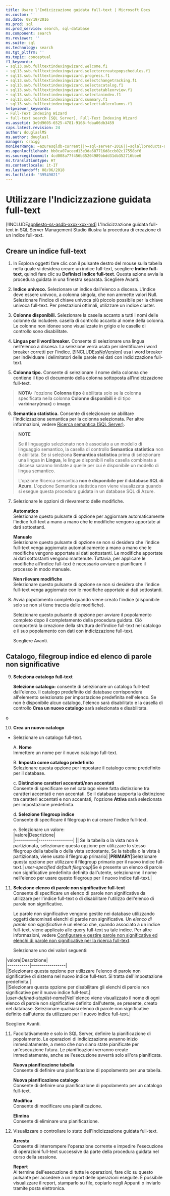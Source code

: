 ```yaml
---
title: Usare l'Indicizzazione guidata full-text | Microsoft Docs
ms.custom: ''
ms.date: 08/19/2016
ms.prod: sql
ms.prod_service: search, sql-database
ms.component: search
ms.reviewer: ''
ms.suite: sql
ms.technology: search
ms.tgt_pltfrm: ''
ms.topic: conceptual
f1_keywords:
- sql13.swb.fulltextindexingwizard.welcome.f1
- sql13.swb.fulltextindexingwizard.selectorcreatepopschedules.f1
- sql13.swb.fulltextindexingwizard.progress.f1
- sql13.swb.fulltextindexingwizard.selectchangetracking.f1
- sql13.swb.fulltextindexingwizard.selectacatalog.f1
- sql13.swb.fulltextindexingwizard.selectatableorview.f1
- sql13.swb.fulltextindexingwizard.selectanindex.f1
- sql13.swb.fulltextindexingwizard.summary.f1
- sql13.swb.fulltextindexingwizard.selecttablecolumns.f1
helpviewer_keywords:
- Full-Text Indexing Wizard
- full-text search [SQL Server], Full-Text Indexing Wizard
ms.assetid: 3e9d9605-6525-4781-9168-fdaa06db3459
caps.latest.revision: 24
author: douglaslMS
ms.author: douglasl
manager: craigg
monikerRange: =azuresqldb-current||>=sql-server-2016||=sqlallproducts-allversions||>=sql-server-linux-2017
ms.openlocfilehash: bb0ca07aceed13e3da687716d8ccb02c17558bf6
ms.sourcegitcommit: 4cd008a77f456b35204989bbdd31db352716bbe6
ms.translationtype: HT
ms.contentlocale: it-IT
ms.lasthandoff: 08/06/2018
ms.locfileid: "39549021"
---
```

# <a name="use-the-full-text-indexing-wizard"></a>Utilizzare l'Indicizzazione guidata full-text
[!INCLUDE[appliesto-ss-asdb-xxxx-xxx-md](../../includes/appliesto-ss-asdb-xxxx-xxx-md.md)]
  L'Indicizzazione guidata full-text in SQL Server Management Studio illustra la procedura di creazione di un indice full-text.  
  
## <a name="create-a--full-text-index"></a>Creare un indice full-text 

1. In Esplora oggetti fare clic con il pulsante destro del mouse sulla tabella nella quale si desidera creare un indice full-text, scegliere **Indice full-text**, quindi fare clic su **Definisci indice full-text**. Questa azione avvia la procedura guidata in una finestra separata.
   Scegliere Avanti. 
  
2. **Indice univoco.**  Selezionare un indice dall'elenco a discesa. L'indice deve essere univoco, a colonna singola, che non ammette valori Null. Selezionare l'indice di chiave univoca più piccolo possibile per la chiave univoca full-text. Per prestazioni ottimali, utilizzare un indice cluster.  
  
3.  **Colonne disponibili.** Selezionare la casella accanto a tutti i nomi delle colonne da includere.  casella di controllo accanto al nome della colonna. Le colonne non idonee sono visualizzate in grigio e le caselle di controllo sono disabilitate.  
  
4. **Lingua per il word breaker.** Consente di selezionare una lingua nell'elenco a discesa. La selezione verrà usata per identificare i word breaker corretti per l'indice. [!INCLUDE[ssNoVersion](../../includes/ssnoversion-md.md)] usa i word breaker per individuare i delimitatori delle parole nei dati con indicizzazione full-text.  
  
5.  **Colonna tipo.** Consente di selezionare il nome della colonna che contiene il tipo di documento della colonna sottoposta all'indicizzazione full-text.  
> **NOTA:** l'opzione  **Colonna tipo** è abilitata solo se la colonna specificata nella colonna **Colonne disponibili** è di tipo **varbinary(max)** o **image**.  
  
6. **Semantica statistica.** Consente di selezionare se abilitare l'indicizzazione semantica per la colonna selezionata. Per altre informazioni, vedere [Ricerca semantica &#40;SQL Server&#41;](../../relational-databases/search/semantic-search-sql-server.md).  
  
>**NOTE** 
>
>Se il linguaggio selezionato non è associato a un modello di linguaggio semantico, la casella di controllo **Semantica statistica** non è abilitata. Se si seleziona **Semantica statistica** prima di selezionare una lingua in **Lingua**, le lingue disponibili nella casella combinata a discesa saranno limitate a quelle per cui è disponibile un modello di lingua semantico.  
>
> L'opzione Ricerca semantica **non è disponibile per il database SQL di Azure.** L'opzione Semantica statistica non viene visualizzata quando si esegue questa procedura guidata in un database SQL di Azure.
  
7. Selezionare le opzioni di rilevamento delle modifiche.  
  
     **Automatico**  
     Selezionare questo pulsante di opzione per aggiornare automaticamente l'indice full-text a mano a mano che le modifiche vengono apportate ai dati sottostanti.  
  
     **Manuale**  
     Selezionare questo pulsante di opzione se non si desidera che l'indice full-text venga aggiornato automaticamente a mano a mano che le modifiche vengono apportate ai dati sottostanti. Le modifiche apportate ai dati sottostanti vengono mantenute. Tuttavia, per applicare le modifiche all'indice full-text è necessario avviare o pianificare il processo in modo manuale.  
  
     **Non rilevare modifiche**  
     Selezionare questo pulsante di opzione se non si desidera che l'indice full-text venga aggiornato con le modifiche apportate ai dati sottostanti.  
  
8.  Avvia popolamento completo quando viene creato l'indice (disponibile solo se non si tiene traccia delle modifiche).
  
     Selezionare questo pulsante di opzione per avviare il popolamento completo dopo il completamento della procedura guidata. Ciò comporterà la creazione della struttura dell'indice full-text nel catalogo e il suo popolamento con dati con indicizzazione full-text.  
     
     Scegliere Avanti.
  
## <a name="catalog-index-filegroup-and-stoplist"></a>Catalogo, filegroup indice ed elenco di parole non significative   
  
9.  **Seleziona catalogo full-text**  

     **Selezione catalogo:** consente di selezionare un catalogo full-text dall'elenco. Il catalogo predefinito del database corrisponderà all'elemento selezionato per impostazione predefinita nell'elenco. Se non è disponibile alcun catalogo, l'elenco sarà disabilitato e la casella di controllo **Crea un nuovo catalogo** sarà selezionata e disabilitata.  
  
  o
  
 10. **Crea un nuovo catalogo**
 - Selezionare un catalogo full-text.  
  
    A. **Nome**  
     Immettere un nome per il nuovo catalogo full-text.  
  
     B. **Imposta come catalogo predefinito**  
     Selezionare questa opzione per impostare il catalogo come predefinito per il database.  
  
     c. **Distinzione caratteri accentati/non accentati**  
     Consente di specificare se nel catalogo viene fatta distinzione tra caratteri accentati e non accentati. Se il database supporta la distinzione tra caratteri accentati e non accentati, l'opzione **Attiva** sarà selezionata per impostazione predefinita.  
  
     d. **Selezione filegroup indice**  
     Consente di specificare il filegroup in cui creare l'indice full-text.  
  
     e. Selezionare un valore:  
      |valore|Descrizione|  
      |-----------|-----------------|
      |**<default>**| Se la tabella o la vista non è partizionata, selezionare questa opzione per utilizzare lo stesso filegroup della tabella o della vista sottostante. Se la tabella o la vista è partizionata, viene usato il filegroup primario|
      |**PRIMARY**|Selezionare questa opzione per utilizzare il filegroup primario per il nuovo indice full-text.|
      *user-specified default filegroup*|Se è presente un elenco di parole non significative predefinito definito dall'utente, selezionarne il nome nell'elenco per usare questo filegroup per il nuovo indice full-text.|   
  
     
 11. **Selezione elenco di parole non significative full-text**  
     Consente di specificare un elenco di parole non significative da utilizzare per l'indice full-text o di disabilitare l'utilizzo dell'elenco di parole non significative.  
  
     Le parole non significative vengono gestite nei database utilizzando oggetti denominati elenchi di parole non significative. Un *elenco di parole non significative* è un elenco che, quando associato a un indice full-text, viene applicato alle query full-text su tale indice. Per altre informazioni, vedere [Configurare e gestire parole non significative ed elenchi di parole non significative per la ricerca full-text](../../relational-databases/search/configure-and-manage-stopwords-and-stoplists-for-full-text-search.md).  
  
     Selezionare uno dei valori seguenti:  
  
   |valore|Descrizione|  
    |-----------|-----------------|  
    |**<system>**|Selezionare questa opzione per utilizzare l'elenco di parole non significative di sistema nel nuovo indice full-text. Si tratta dell'impostazione predefinita.|  
    |**<off>**|Selezionare questa opzione per disabilitare gli elenchi di parole non significative per il nuovo indice full-text.|  
    |*user-defined-stoplist-name*|Nell'elenco viene visualizzato il nome di ogni elenco di parole non significative definito dall'utente, se presente, creato nel database. Selezionare qualsiasi elenco di parole non significative definito dall'utente da utilizzare per il nuovo indice full-text.|  
  
  Scegliere Avanti.
  
11. Facoltativamente e solo in SQL Server, definire la pianificazione di popolamento. Le operazioni di indicizzazione avranno inizio immediatamente, a meno che non siano state pianificate per un'esecuzione futura. Le pianificazioni verranno create immediatamente, anche se l'esecuzione avverrà solo all'ora pianificata.  
  
     **Nuova pianificazione tabella**  
     Consente di definire una pianificazione di popolamento per una tabella.  
  
     **Nuova pianificazione catalogo**  
     Consente di definire una pianificazione di popolamento per un catalogo full-text.  
  
     **Modifica**  
     Consente di modificare una pianificazione.  
  
     **Elimina**  
     Consente di eliminare una pianificazione.  
  
5.  Visualizzare o controllare lo stato dell'Indicizzazione guidata full-text.  
  
     **Arresta**  
     Consente di interrompere l'operazione corrente e impedire l'esecuzione di operazioni full-text successive da parte della procedura guidata nel corso della sessione.  
  
     **Report**  
     Al termine dell'esecuzione di tutte le operazioni, fare clic su questo pulsante per accedere a un report delle operazioni eseguite. È possibile visualizzare il report, stamparlo su file, copiarlo negli Appunti o inviarlo tramite posta elettronica.  
  
  
